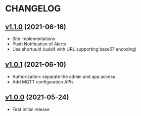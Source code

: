 # CHANGELOG
## [v1.1.0](https://github.com/NubeIO/rubix-user-management/tree/v1.1.0) (2021-06-16)
- Site implementations
- Push Notification of Alerts
- Use shortuuid (uuid4 with URL supporting base57 encoding)

## [v1.0.1](https://github.com/NubeIO/rubix-user-management/tree/v1.0.1) (2021-06-10)
- Authorization: separate the admin and app access
- Add MQTT configuration APIs

## [v1.0.0](https://github.com/NubeIO/rubix-user-management/tree/v1.0.0) (2021-05-24)
- First initial release